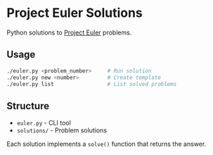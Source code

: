 # Project Euler Solutions

Python solutions to [Project Euler](https://projecteuler.net/) problems.

## Usage

```bash
./euler.py <problem_number>     # Run solution
./euler.py new <number>         # Create template
./euler.py list                 # List solved problems
```

## Structure

- `euler.py` - CLI tool
- `solutions/` - Problem solutions

Each solution implements a `solve()` function that returns the answer.